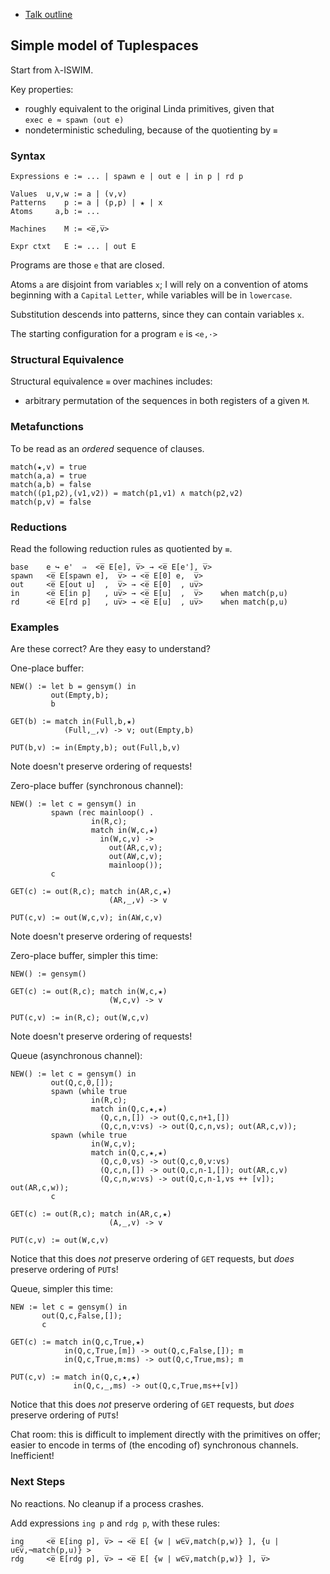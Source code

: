 
 - [Talk outline](index.md)

## Simple model of Tuplespaces

Start from λ-ISWIM.

Key properties:

 - roughly equivalent to the original Linda primitives, given that  
   `exec e ≈ spawn (out e)`
 - nondeterministic scheduling, because of the quotienting by `≡`

### Syntax

    Expressions e := ... | spawn e | out e | in p | rd p

    Values  u,v,w := a | (v,v)
    Patterns    p := a | (p,p) | ★ | x
    Atoms     a,b := ...

    Machines    M := <e̅,v̅>

    Expr ctxt   E := ... | out E

Programs are those `e` that are closed.

Atoms `a` are disjoint from variables `x`; I will rely on a convention
of atoms beginning with a `Capital` `Letter`, while variables will be
in `lowercase`.

Substitution descends into patterns, since they can contain variables
`x`.

The starting configuration for a program `e` is `<e,·>`

### Structural Equivalence

Structural equivalence `≡` over machines includes:

 - arbitrary permutation of the sequences in both registers of a given `M`.

### Metafunctions

To be read as an *ordered* sequence of clauses.

    match(★,v) = true
    match(a,a) = true
    match(a,b) = false
    match((p1,p2),(v1,v2)) = match(p1,v1) ∧ match(p2,v2)
    match(p,v) = false

### Reductions

Read the following reduction rules as quotiented by `≡`.

    base    e ↪ e'  ⇒  <e̅ E[e], v̅> → <e̅ E[e'], v̅>
    spawn   <e̅ E[spawn e],  v̅> → <e̅ E[0] e,  v̅>
    out     <e̅ E[out u]  ,  v̅> → <e̅ E[0]  , uv̅>
    in      <e̅ E[in p]   , uv̅> → <e̅ E[u]  ,  v̅>    when match(p,u)
    rd      <e̅ E[rd p]   , uv̅> → <e̅ E[u]  , uv̅>    when match(p,u)

### Examples

Are these correct? Are they easy to understand?

One-place buffer:

    NEW() := let b = gensym() in
             out(Empty,b);
             b

    GET(b) := match in(Full,b,★)
                (Full,_,v) -> v; out(Empty,b)

    PUT(b,v) := in(Empty,b); out(Full,b,v)

Note doesn't preserve ordering of requests!

Zero-place buffer (synchronous channel):

    NEW() := let c = gensym() in
             spawn (rec mainloop() .
                      in(R,c);
                      match in(W,c,★)
                        in(W,c,v) ->
                          out(AR,c,v);
                          out(AW,c,v);
                          mainloop());
             c

    GET(c) := out(R,c); match in(AR,c,★)
                          (AR,_,v) -> v

    PUT(c,v) := out(W,c,v); in(AW,c,v)

Note doesn't preserve ordering of requests!

Zero-place buffer, simpler this time:

    NEW() := gensym()

    GET(c) := out(R,c); match in(W,c,★)
                          (W,c,v) -> v

    PUT(c,v) := in(R,c); out(W,c,v)

Note doesn't preserve ordering of requests!

Queue (asynchronous channel):

    NEW() := let c = gensym() in
             out(Q,c,0,[]);
             spawn (while true
                      in(R,c);
                      match in(Q,c,★,★)
                        (Q,c,n,[]) -> out(Q,c,n+1,[])
                        (Q,c,n,v:vs) -> out(Q,c,n,vs); out(AR,c,v));
             spawn (while true
                      in(W,c,v);
                      match in(Q,c,★,★)
                        (Q,c,0,vs) -> out(Q,c,0,v:vs)
                        (Q,c,n,[]) -> out(Q,c,n-1,[]); out(AR,c,v)
                        (Q,c,n,w:vs) -> out(Q,c,n-1,vs ++ [v]); out(AR,c,w));
             c

    GET(c) := out(R,c); match in(AR,c,★)
                          (A,_,v) -> v

    PUT(c,v) := out(W,c,v)

Notice that this does *not* preserve ordering of `GET` requests, but
*does* preserve ordering of `PUT`s!

Queue, simpler this time:

    NEW := let c = gensym() in
           out(Q,c,False,[]);
           c

    GET(c) := match in(Q,c,True,★)
                in(Q,c,True,[m]) -> out(Q,c,False,[]); m
                in(Q,c,True,m:ms) -> out(Q,c,True,ms); m

    PUT(c,v) := match in(Q,c,★,★)
                  in(Q,c,_,ms) -> out(Q,c,True,ms++[v])

Notice that this does *not* preserve ordering of `GET` requests, but
*does* preserve ordering of `PUT`s!

Chat room: this is difficult to implement directly with the primitives
on offer; easier to encode in terms of (the encoding of) synchronous
channels. Inefficient!

### Next Steps

No reactions. No cleanup if a process crashes.

Add expressions `ing p` and `rdg p`, with these rules:

    ing     <e̅ E[ing p], v̅> → <e̅ E[ {w | w∈v̅,match(p,w)} ], {u | u∈v̅,¬match(p,u)} >
    rdg     <e̅ E[rdg p], v̅> → <e̅ E[ {w | w∈v̅,match(p,w)} ], v̅>
